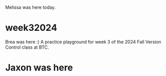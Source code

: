 Melissa was here today.
# week32024
Brea was here :)
A practice playground for week 3 of the 2024 Fall Version Control class at BTC.
#
# Jaxon was here
